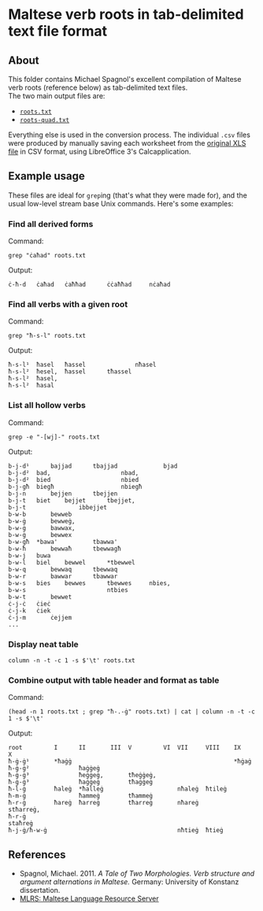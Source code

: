 # Maltese verb roots in tab-delimited text file format

## About

This folder contains Michael Spagnol's excellent compilation of Maltese verb roots (reference below) as tab-delimited text files.  
The two main output files are:

- [`roots.txt`](https://raw.github.com/johnjcamilleri/Maltese-GF-Resource-Grammar/master/doc/roots/roots.txt)
- [`roots-quad.txt`](https://raw.github.com/johnjcamilleri/Maltese-GF-Resource-Grammar/master/doc/roots/roots-quad.txt)

Everything else is used in the conversion process.
The individual `.csv` files were produced by manually saving each worksheet from the [original XLS file](http://mlrs.research.um.edu.mt/dl/roots.xls) in CSV format, using LibreOffice 3's Calcapplication.

## Example usage

These files are ideal for `grep`ing (that's what they were made for), and the usual low-level stream base Unix commands. Here's some examples:

### Find all derived forms

Command:

    grep "ċaħad" roots.txt
    
Output:

    ċ-ħ-d	ċaħad	ċaħħad		ċċaħħad		nċaħad		
    
### Find all verbs with a given root

Command:

    grep "ħ-s-l" roots.txt
    
Output:

    ħ-s-l¹	ħasel	ħassel				nħasel			
    ħ-s-l²	ħesel,	ħassel		tħassel					
    ħ-s-l²	ħasel,								
    ħ-s-l²	ħasal								

### List all hollow verbs

Command:

    grep -e "-[wj]-" roots.txt
    
Output:
    
    b-j-d¹		bajjad		tbajjad				bjad	
    b-j-d²	bad,					nbad,			
    b-j-d²	bied					nbied			
    b-j-għ	biegħ					nbiegħ			
    b-j-n		bejjen		tbejjen					
    b-j-t	biet	bejjet		tbejjet,					
    b-j-t				ibbejjet					
    b-w-b		bewweb							
    b-w-ġ		bewweġ,							
    b-w-ġ		bawwax,							
    b-w-ġ		bewwex							
    b-w-għ	*bawa'			tbawwa'					
    b-w-ħ		bewwaħ		tbewwagħ					
    b-w-j	buwa								
    b-w-l	biel	bewwel		*tbewwel					
    b-w-q		bewwaq		tbewwaq					
    b-w-r		bawwar		tbawwar					
    b-w-s	bies	bewwes		tbewwes		nbies,			
    b-w-s						ntbies			
    b-w-t		bewwet							
    ċ-j-ċ	ċieċ								
    ċ-j-k	ċiek								
    ċ-j-m		ċejjem							
    ...
    
### Display neat table

    column -n -t -c 1 -s $'\t' roots.txt
    
### Combine output with table header and format as table

Command:

    (head -n 1 roots.txt ; grep "ħ-.-ġ" roots.txt) | cat | column -n -t -c 1 -s $'\t'
    
Output:

    root         I      II       III  V         VI  VII     VIII    IX     X
    ħ-ġ-ġ¹       *ħaġġ                                              *ħġaġ  
    ħ-ġ-ġ²              ħaġġeġ                                             
    ħ-ġ-ġ³              ħeġġeġ,       tħeġġeġ,                             
    ħ-ġ-ġ³              ħaġġeġ        tħaġġeġ                              
    ħ-l-ġ        ħaleġ  *ħalleġ                     nħaleġ  ħtileġ         
    ħ-m-ġ               ħammeġ        tħammeġ                              
    ħ-r-ġ        ħareġ  ħarreġ        tħarreġ       nħareġ                 stħarreġ,
    ħ-r-ġ                                                                  staħreġ
    ħ-j-ġ/ħ-w-ġ                                     nħtieġ  ħtieġ          

## References

- Spagnol, Michael. 2011. _A Tale of Two Morphologies. Verb structure and argument alternations in Maltese._ Germany: University of Konstanz dissertation.
- [MLRS: Maltese Language Resource Server](http://mlrs.research.um.edu.mt/index.php?page=33)
